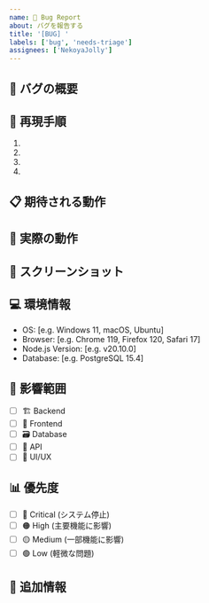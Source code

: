 ```yaml
---
name: 🐛 Bug Report
about: バグを報告する
title: '[BUG] '
labels: ['bug', 'needs-triage']
assignees: ['NekoyaJolly']
---
```


## 🐛 バグの概要

<!-- バグの内容を簡潔に説明してください -->

## 🔄 再現手順

1.
2.
3.
4.

## 📋 期待される動作

<!-- 本来どのような動作が期待されるかを説明してください -->

## 🚫 実際の動作

<!-- 実際にどのような動作になるかを説明してください -->

## 📸 スクリーンショット

<!-- エラー画面やバグが発生している画面のスクリーンショットがあれば添付してください -->

## 💻 環境情報

- OS: [e.g. Windows 11, macOS, Ubuntu]
- Browser: [e.g. Chrome 119, Firefox 120, Safari 17]
- Node.js Version: [e.g. v20.10.0]
- Database: [e.g. PostgreSQL 15.4]

## 📂 影響範囲

- [ ] 🏗️ Backend
- [ ] 🎨 Frontend
- [ ] 🗃️ Database
- [ ] 🔄 API
- [ ] 🎯 UI/UX

## 📊 優先度

- [ ] 🔴 Critical (システム停止)
- [ ] 🟠 High (主要機能に影響)
- [ ] 🟡 Medium (一部機能に影響)
- [ ] 🟢 Low (軽微な問題)

## 📝 追加情報

<!-- その他、バグに関連する情報があれば記載してください -->
